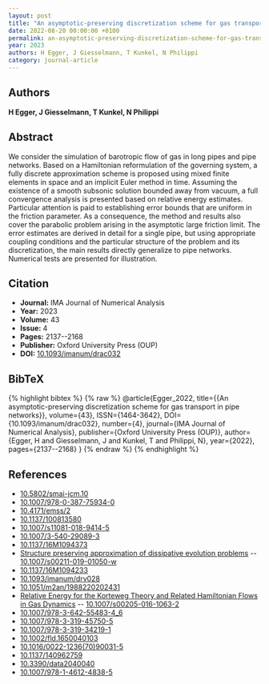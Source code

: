 ```yaml
---
layout: post
title: "An asymptotic-preserving discretization scheme for gas transport in pipe networks"
date: 2022-08-20 00:00:00 +0100
permalink: an-asymptotic-preserving-discretization-scheme-for-gas-transport-in-pipe-networks
year: 2023
authors: H Egger, J Giesselmann, T Kunkel, N Philippi
category: journal-article
---
```

 
## Authors
**H Egger, J Giesselmann, T Kunkel, N Philippi**
 
## Abstract
We consider the simulation of barotropic flow of gas in long pipes and pipe networks. Based on a Hamiltonian reformulation of the governing system, a fully discrete approximation scheme is proposed using mixed finite elements in space and an implicit Euler method in time. Assuming the existence of a smooth subsonic solution bounded away from vacuum, a full convergence analysis is presented based on relative energy estimates. Particular attention is paid to establishing error bounds that are uniform in the friction parameter. As a consequence, the method and results also cover the parabolic problem arising in the asymptotic large friction limit. The error estimates are derived in detail for a single pipe, but using appropriate coupling conditions and the particular structure of the problem and its discretization, the main results directly generalize to pipe networks. Numerical tests are presented for illustration.
 
## Citation
- **Journal:** IMA Journal of Numerical Analysis
- **Year:** 2023
- **Volume:** 43
- **Issue:** 4
- **Pages:** 2137--2168
- **Publisher:** Oxford University Press (OUP)
- **DOI:** [10.1093/imanum/drac032](https://doi.org/10.1093/imanum/drac032)
 
## BibTeX
{% highlight bibtex %}
{% raw %}
@article{Egger_2022,
  title={{An asymptotic-preserving discretization scheme for gas transport in pipe networks}},
  volume={43},
  ISSN={1464-3642},
  DOI={10.1093/imanum/drac032},
  number={4},
  journal={IMA Journal of Numerical Analysis},
  publisher={Oxford University Press (OUP)},
  author={Egger, H and Giesselmann, J and Kunkel, T and Philippi, N},
  year={2022},
  pages={2137--2168}
}
{% endraw %}
{% endhighlight %}
 
## References
- [10.5802/smai-jcm.10](https://doi.org/10.5802/smai-jcm.10)
- [10.1007/978-0-387-75934-0](https://doi.org/10.1007/978-0-387-75934-0)
- [10.4171/emss/2](https://doi.org/10.4171/emss/2)
- [10.1137/100813580](https://doi.org/10.1137/100813580)
- [10.1007/s11081-018-9414-5](https://doi.org/10.1007/s11081-018-9414-5)
- [10.1007/3-540-29089-3](https://doi.org/10.1007/3-540-29089-3)
- [10.1137/16M1094373](https://doi.org/10.1137/16M1094373)
- [Structure preserving approximation of dissipative evolution problems](structure-preserving-approximation-of-dissipative-evolution-problems) -- [10.1007/s00211-019-01050-w](https://doi.org/10.1007/s00211-019-01050-w)
- [10.1137/16M1094233](https://doi.org/10.1137/16M1094233)
- [10.1093/imanum/drv028](https://doi.org/10.1093/imanum/drv028)
- [10.1051/m2an/1988220202431](https://doi.org/10.1051/m2an/1988220202431)
- [Relative Energy for the Korteweg Theory and Related Hamiltonian Flows in Gas Dynamics](relative-energy-for-the-korteweg-theory-and-related-hamiltonian-flows-in-gas-dynamics) -- [10.1007/s00205-016-1063-2](https://doi.org/10.1007/s00205-016-1063-2)
- [10.1007/978-3-642-55483-4_6](https://doi.org/10.1007/978-3-642-55483-4_6)
- [10.1007/978-3-319-45750-5](https://doi.org/10.1007/978-3-319-45750-5)
- [10.1007/978-3-319-34219-1](https://doi.org/10.1007/978-3-319-34219-1)
- [10.1002/fld.1650040103](https://doi.org/10.1002/fld.1650040103)
- [10.1016/0022-1236(70)90031-5](https://doi.org/10.1016/0022-1236(70)90031-5)
- [10.1137/140962759](https://doi.org/10.1137/140962759)
- [10.3390/data2040040](https://doi.org/10.3390/data2040040)
- [10.1007/978-1-4612-4838-5](https://doi.org/10.1007/978-1-4612-4838-5)

